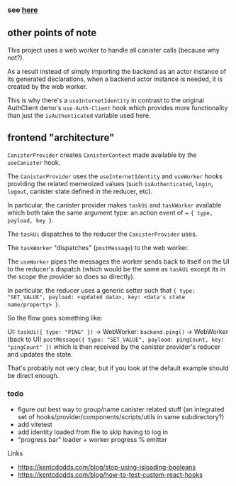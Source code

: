 ### see [here](../../README.md)

## other points of note

This project uses a web worker to handle all canister calls (because why not?).

As a result instead of simply importing the backend as an actor instance of its generated declarations, when a backend actor instance is needed, it is created by the web worker. 

This is why there's a `useInternetIdentity` in contrast to the original AuthClient demo's `use-Auth-Client` hook which provides more functionality than just the `isAuthenticated` variable used here. 
## frontend "architecture"

`CanisterProvider` creates `CanisterContext` made available by the `useCanister` hook.

The `CanisterProvider` uses the `useInternetIdentity` and `useWorker` hooks providing the related memeoized values (such `isAuthenticated`, `login`, `logout`, canister state defined in the reducer, etc). 

In particular, the canister provider makes `taskUi` and `taskWorker` available which both take the same argument type: an action event of ~ `{ type, payload, key }`.

The `taskUi` dispatches to the reducer the `CanisterProvider` uses. 

The `taskWorker` "dispatches" (`postMessage`) to the web worker. 

The `useWorker` pipes the messages the worker sends back to itself on the UI to the reducer's dispatch (which would be the same as `taskUi` except its in the scope the provider so does so directly).

In particular, the reducer uses a generic setter such that `{ type: "SET_VALUE", payload: <updated data>, key: <data's state name/property> }`.

So the flow goes something like:

UI: `taskUi({ type: "PING" })` -> WebWorker: `backend.ping()` -> WebWorker (back to UI) `postMessage({ type: "SET_VALUE", payload: pingCount, key: "pingCount" })` which is then received by the canister provider's reducer and updates the state. 

That's probably not very clear, but if you look at the default example should be direct enough. 

### todo

 - figure out best way to group/name canister related stuff (an integrated set of hooks/provider/components/scripts/utils in same subdirectory?)
 - add vitetest 
 - add identity loaded from file to skip having to log in
 - "progress bar" loader + worker progress % emitter

 Links 

- https://kentcdodds.com/blog/stop-using-isloading-booleans
- https://kentcdodds.com/blog/how-to-test-custom-react-hooks
  